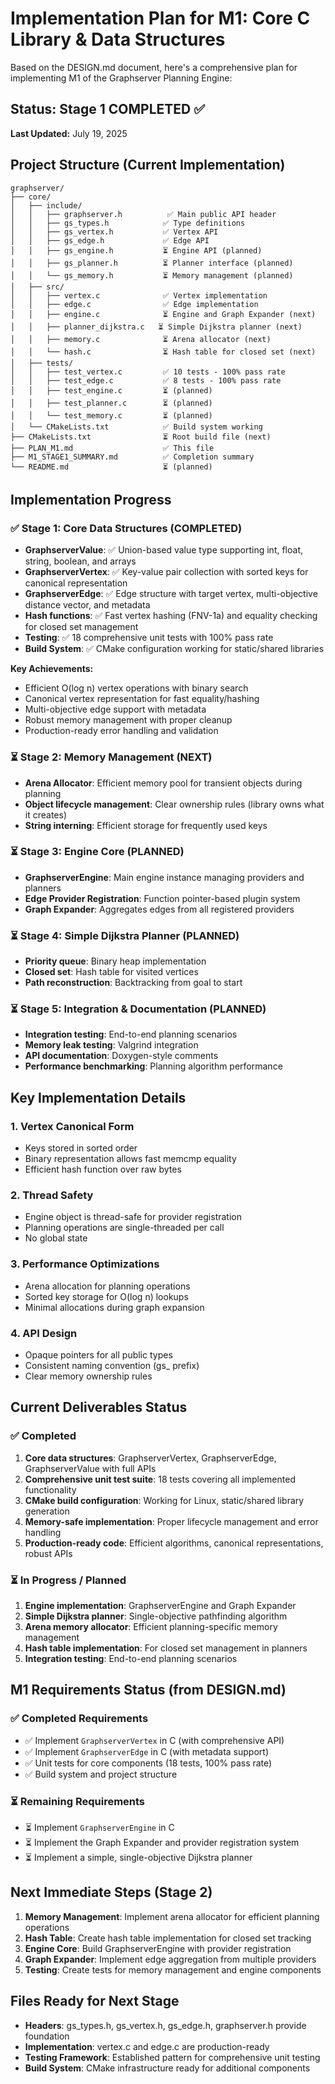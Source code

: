 # Implementation Plan for M1: Core C Library & Data Structures

Based on the DESIGN.md document, here's a comprehensive plan for implementing M1 of the Graphserver Planning Engine:

## Status: Stage 1 COMPLETED ✅

**Last Updated:** July 19, 2025

## Project Structure (Current Implementation)
```
graphserver/
├── core/
│   ├── include/
│   │   ├── graphserver.h          ✅ Main public API header
│   │   ├── gs_types.h            ✅ Type definitions
│   │   ├── gs_vertex.h           ✅ Vertex API
│   │   ├── gs_edge.h             ✅ Edge API
│   │   ├── gs_engine.h           ⏳ Engine API (planned)
│   │   ├── gs_planner.h          ⏳ Planner interface (planned)
│   │   └── gs_memory.h           ⏳ Memory management (planned)
│   ├── src/
│   │   ├── vertex.c              ✅ Vertex implementation
│   │   ├── edge.c                ✅ Edge implementation
│   │   ├── engine.c              ⏳ Engine and Graph Expander (next)
│   │   ├── planner_dijkstra.c   ⏳ Simple Dijkstra planner (next)
│   │   ├── memory.c              ⏳ Arena allocator (next)
│   │   └── hash.c                ⏳ Hash table for closed set (next)
│   ├── tests/
│   │   ├── test_vertex.c         ✅ 10 tests - 100% pass rate
│   │   ├── test_edge.c           ✅ 8 tests - 100% pass rate
│   │   ├── test_engine.c         ⏳ (planned)
│   │   ├── test_planner.c        ⏳ (planned)
│   │   └── test_memory.c         ⏳ (planned)
│   └── CMakeLists.txt            ✅ Build system working
├── CMakeLists.txt                ⏳ Root build file (next)
├── PLAN_M1.md                    ✅ This file
├── M1_STAGE1_SUMMARY.md          ✅ Completion summary
└── README.md                     ⏳ (planned)
```

## Implementation Progress

### ✅ Stage 1: Core Data Structures (COMPLETED)
- **GraphserverValue**: ✅ Union-based value type supporting int, float, string, boolean, and arrays
- **GraphserverVertex**: ✅ Key-value pair collection with sorted keys for canonical representation  
- **GraphserverEdge**: ✅ Edge structure with target vertex, multi-objective distance vector, and metadata
- **Hash functions**: ✅ Fast vertex hashing (FNV-1a) and equality checking for closed set management
- **Testing**: ✅ 18 comprehensive unit tests with 100% pass rate
- **Build System**: ✅ CMake configuration working for static/shared libraries

**Key Achievements:**
- Efficient O(log n) vertex operations with binary search
- Canonical vertex representation for fast equality/hashing
- Multi-objective edge support with metadata
- Robust memory management with proper cleanup
- Production-ready error handling and validation

### ⏳ Stage 2: Memory Management (NEXT)
- **Arena Allocator**: Efficient memory pool for transient objects during planning
- **Object lifecycle management**: Clear ownership rules (library owns what it creates)
- **String interning**: Efficient storage for frequently used keys

### ⏳ Stage 3: Engine Core (PLANNED)
- **GraphserverEngine**: Main engine instance managing providers and planners
- **Edge Provider Registration**: Function pointer-based plugin system
- **Graph Expander**: Aggregates edges from all registered providers

### ⏳ Stage 4: Simple Dijkstra Planner (PLANNED)
- **Priority queue**: Binary heap implementation
- **Closed set**: Hash table for visited vertices
- **Path reconstruction**: Backtracking from goal to start

### ⏳ Stage 5: Integration & Documentation (PLANNED)
- **Integration testing**: End-to-end planning scenarios
- **Memory leak testing**: Valgrind integration
- **API documentation**: Doxygen-style comments
- **Performance benchmarking**: Planning algorithm performance

## Key Implementation Details

### 1. Vertex Canonical Form
- Keys stored in sorted order
- Binary representation allows fast memcmp equality
- Efficient hash function over raw bytes

### 2. Thread Safety
- Engine object is thread-safe for provider registration
- Planning operations are single-threaded per call
- No global state

### 3. Performance Optimizations
- Arena allocation for planning operations
- Sorted key storage for O(log n) lookups
- Minimal allocations during graph expansion

### 4. API Design
- Opaque pointers for all public types
- Consistent naming convention (gs_ prefix)
- Clear memory ownership rules

## Current Deliverables Status

### ✅ Completed
1. **Core data structures**: GraphserverVertex, GraphserverEdge, GraphserverValue with full APIs
2. **Comprehensive unit test suite**: 18 tests covering all implemented functionality
3. **CMake build configuration**: Working for Linux, static/shared library generation
4. **Memory-safe implementation**: Proper lifecycle management and error handling
5. **Production-ready code**: Efficient algorithms, canonical representations, robust APIs

### ⏳ In Progress / Planned
1. **Engine implementation**: GraphserverEngine and Graph Expander
2. **Simple Dijkstra planner**: Single-objective pathfinding algorithm
3. **Arena memory allocator**: Efficient planning-specific memory management
4. **Hash table implementation**: For closed set management in planners
5. **Integration testing**: End-to-end planning scenarios

## M1 Requirements Status (from DESIGN.md)

### ✅ Completed Requirements
- ✅ Implement `GraphserverVertex` in C (with comprehensive API)
- ✅ Implement `GraphserverEdge` in C (with metadata support)
- ✅ Unit tests for core components (18 tests, 100% pass rate)
- ✅ Build system and project structure

### ⏳ Remaining Requirements  
- ⏳ Implement `GraphserverEngine` in C
- ⏳ Implement the Graph Expander and provider registration system
- ⏳ Implement a simple, single-objective Dijkstra planner

## Next Immediate Steps (Stage 2)
1. **Memory Management**: Implement arena allocator for efficient planning operations
2. **Hash Table**: Create hash table implementation for closed set tracking
3. **Engine Core**: Build GraphserverEngine with provider registration
4. **Graph Expander**: Implement edge aggregation from multiple providers
5. **Testing**: Create tests for memory management and engine components

## Files Ready for Next Stage
- **Headers**: gs_types.h, gs_vertex.h, gs_edge.h, graphserver.h provide foundation
- **Implementation**: vertex.c and edge.c are production-ready
- **Testing Framework**: Established pattern for comprehensive unit testing
- **Build System**: CMake infrastructure ready for additional components